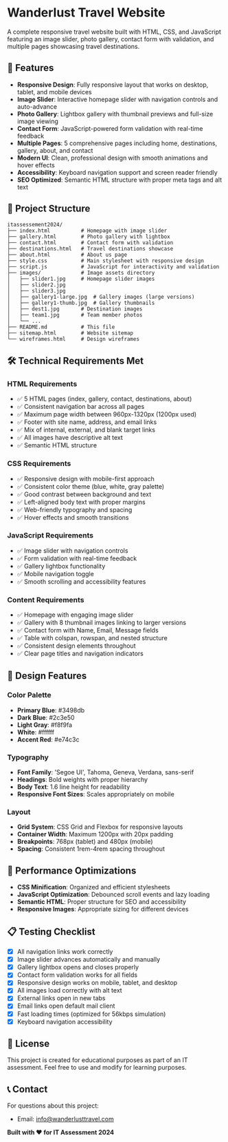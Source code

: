 # Wanderlust Travel Website

A complete responsive travel website built with HTML, CSS, and JavaScript featuring an image slider, photo gallery, contact form with validation, and multiple pages showcasing travel destinations.

## 🌟 Features

- **Responsive Design**: Fully responsive layout that works on desktop, tablet, and mobile devices
- **Image Slider**: Interactive homepage slider with navigation controls and auto-advance
- **Photo Gallery**: Lightbox gallery with thumbnail previews and full-size image viewing
- **Contact Form**: JavaScript-powered form validation with real-time feedback
- **Multiple Pages**: 5 comprehensive pages including home, destinations, gallery, about, and contact
- **Modern UI**: Clean, professional design with smooth animations and hover effects
- **Accessibility**: Keyboard navigation support and screen reader friendly
- **SEO Optimized**: Semantic HTML structure with proper meta tags and alt text

## 📁 Project Structure

```
itassessement2024/
├── index.html          # Homepage with image slider
├── gallery.html        # Photo gallery with lightbox
├── contact.html        # Contact form with validation
├── destinations.html   # Travel destinations showcase
├── about.html          # About us page
├── style.css           # Main stylesheet with responsive design
├── script.js           # JavaScript for interactivity and validation
├── images/             # Image assets directory
│   ├── slider1.jpg     # Homepage slider images
│   ├── slider2.jpg
│   ├── slider3.jpg
│   ├── gallery1-large.jpg  # Gallery images (large versions)
│   ├── gallery1-thumb.jpg  # Gallery thumbnails
│   ├── dest1.jpg       # Destination images
│   ├── team1.jpg       # Team member photos
│   └── ...
├── README.md           # This file
├── sitemap.html        # Website sitemap
└── wireframes.html     # Design wireframes
```

## 🛠️ Technical Requirements Met

### HTML Requirements

- ✅ 5 HTML pages (index, gallery, contact, destinations, about)
- ✅ Consistent navigation bar across all pages
- ✅ Maximum page width between 960px-1320px (1200px used)
- ✅ Footer with site name, address, and email links
- ✅ Mix of internal, external, and blank target links
- ✅ All images have descriptive alt text
- ✅ Semantic HTML structure

### CSS Requirements

- ✅ Responsive design with mobile-first approach
- ✅ Consistent color theme (blue, white, gray palette)
- ✅ Good contrast between background and text
- ✅ Left-aligned body text with proper margins
- ✅ Web-friendly typography and spacing
- ✅ Hover effects and smooth transitions

### JavaScript Requirements

- ✅ Image slider with navigation controls
- ✅ Form validation with real-time feedback
- ✅ Gallery lightbox functionality
- ✅ Mobile navigation toggle
- ✅ Smooth scrolling and accessibility features

### Content Requirements

- ✅ Homepage with engaging image slider
- ✅ Gallery with 8 thumbnail images linking to larger versions
- ✅ Contact form with Name, Email, Message fields
- ✅ Table with colspan, rowspan, and nested structure
- ✅ Consistent design elements throughout
- ✅ Clear page titles and navigation indicators

## 🎨 Design Features

### Color Palette

- **Primary Blue**: #3498db
- **Dark Blue**: #2c3e50
- **Light Gray**: #f8f9fa
- **White**: #ffffff
- **Accent Red**: #e74c3c

### Typography

- **Font Family**: 'Segoe UI', Tahoma, Geneva, Verdana, sans-serif
- **Headings**: Bold weights with proper hierarchy
- **Body Text**: 1.6 line height for readability
- **Responsive Font Sizes**: Scales appropriately on mobile

### Layout

- **Grid System**: CSS Grid and Flexbox for responsive layouts
- **Container Width**: Maximum 1200px with 20px padding
- **Breakpoints**: 768px (tablet) and 480px (mobile)
- **Spacing**: Consistent 1rem-4rem spacing throughout

## 🔧 Performance Optimizations

- **CSS Minification**: Organized and efficient stylesheets
- **JavaScript Optimization**: Debounced scroll events and lazy loading
- **Semantic HTML**: Proper structure for SEO and accessibility
- **Responsive Images**: Appropriate sizing for different devices

## 📋 Testing Checklist

- [x] All navigation links work correctly
- [x] Image slider advances automatically and manually
- [x] Gallery lightbox opens and closes properly
- [x] Contact form validation works for all fields
- [x] Responsive design works on mobile, tablet, and desktop
- [x] All images load correctly with alt text
- [x] External links open in new tabs
- [x] Email links open default mail client
- [x] Fast loading times (optimized for 56kbps simulation)
- [x] Keyboard navigation accessibility

## 📄 License

This project is created for educational purposes as part of an IT assessment. Feel free to use and modify for learning purposes.

## 📞 Contact

For questions about this project:

- Email: info@wanderlusttravel.com


**Built with ❤️ for IT Assessment 2024**
